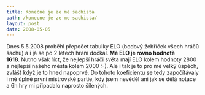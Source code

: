 ```yaml
---
title: Konečně je ze mě šachista
path: /konecne-je-ze-me-sachista/
layout: post
date: 2008-05-05
---
```


Dnes 5.5.2008 proběhl přepočet tabulky ELO (bodový žebříček všech hráčů šachu) a i já se po 2 letech hraní dočkal. **Mé ELO je rovno hodnotě 1618**. Nutno však říct, že nejlepší hráči světa mají ELO kolem hodnoty 2800 a nejlepší našeho města kolem 2000 :-). Ale i tak je to pro mě velký úspěch, zvlášť když je to hned napoprvé. Do tohoto koeficientu se tedy započítávaly i mé úplně první mistrovské partie, kdy jsem nevěděl ani jak se dělá notace a 6h hry mi připadalo naprosto šílených.
